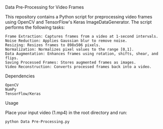 Data Pre-Processing for Video Frames

This repository contains a Python script for preprocessing video frames using OpenCV and TensorFlow's Keras ImageDataGenerator. The script performs the following tasks:

    Frame Extraction: Captures frames from a video at 1-second intervals.
    Noise Reduction: Applies Gaussian blur to remove noise.
    Resizing: Resizes frames to 898x506 pixels.
    Normalization: Normalizes pixel values to the range [0,1].
    Data Augmentation: Enhances frames using rotation, shifts, shear, and flips.
    Saving Processed Frames: Stores augmented frames as images.
    Video Reconstruction: Converts processed frames back into a video.

Dependencies

    OpenCV
    NumPy
    TensorFlow/Keras

Usage

Place your input video (1.mp4) in the root directory and run:

    python Data Pre-Processing.py

